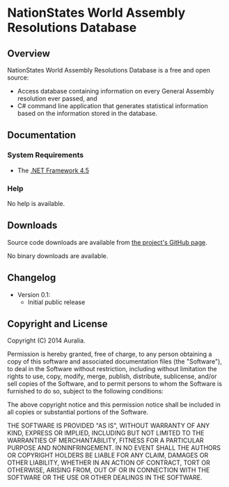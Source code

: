 # NationStates World Assembly Resolutions Database #

## Overview ##
NationStates World Assembly Resolutions Database is a free and open source:

* Access database containing information on every General Assembly resolution ever passed, and
* C# command line application that generates statistical information based on the information stored in the database.

## Documentation ##

### System Requirements ###
* The [.NET Framework 4.5](http://www.microsoft.com/en-ca/download/details.aspx?id=30653)

### Help ###

No help is available.

## Downloads ##

Source code downloads are available from [the project's GitHub page](https://github.com/auralia/nationstates-resolutions-database).

No binary downloads are available.

## Changelog ##
* Version 0.1:
	* Initial public release

## Copyright and License ##
Copyright (C) 2014 Auralia.

Permission is hereby granted, free of charge, to any person obtaining a copy of this software and associated documentation files (the "Software"), to deal in the Software without restriction, including without limitation the rights to use, copy, modify, merge, publish, distribute, sublicense, and/or sell copies of the Software, and to permit persons to whom the Software is furnished to do so, subject to the following conditions:

The above copyright notice and this permission notice shall be included in all copies or substantial portions of the Software.

THE SOFTWARE IS PROVIDED "AS IS", WITHOUT WARRANTY OF ANY KIND, EXPRESS OR IMPLIED, INCLUDING BUT NOT LIMITED TO THE WARRANTIES OF MERCHANTABILITY, FITNESS FOR A PARTICULAR PURPOSE AND NONINFRINGEMENT. IN NO EVENT SHALL THE AUTHORS OR COPYRIGHT HOLDERS BE LIABLE FOR ANY CLAIM, DAMAGES OR OTHER LIABILITY, WHETHER IN AN ACTION OF CONTRACT, TORT OR OTHERWISE, ARISING FROM, OUT OF OR IN CONNECTION WITH THE SOFTWARE OR THE USE OR OTHER DEALINGS IN THE SOFTWARE.